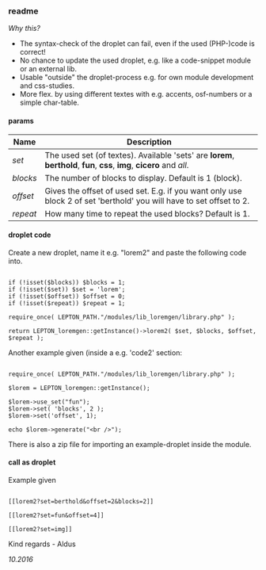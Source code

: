 ### readme
*Why this?*
- The syntax-check of the droplet can fail, even if the used (PHP-)code is correct!
- No chance to update the used droplet, e.g. like a code-snippet module or an external lib.
- Usable "outside" the droplet-process e.g. for own module development and css-studies.
- More flex. by using different textes with e.g. accents, osf-numbers or a simple char-table.

#### params
Name|Description
-----|-----
*set*|The used set (of textes). Available 'sets' are **lorem**, **berthold**, **fun**, **css**, **img**, **cicero** and *all*.
*blocks*|The number of blocks to display. Default is 1 (block).
*offset*|Gives the offset of used set. E.g. if you want only use block 2 of set 'berthold' you will have to set offset to 2.
*repeat*|How many time to repeat the used blocks? Default is 1.

#### droplet code
Create a new droplet, name it e.g. "lorem2" and paste the following code into.

```code

if (!isset($blocks)) $blocks = 1;
if (!isset($set)) $set = 'lorem';
if (!isset($offset)) $offset = 0;
if (!isset($repeat)) $repeat = 1;

require_once( LEPTON_PATH."/modules/lib_loremgen/library.php" );

return LEPTON_loremgen::getInstance()->lorem2( $set, $blocks, $offset, $repeat );

```

Another example given (inside a e.g. 'code2' section:

```code

require_once( LEPTON_PATH."/modules/lib_loremgen/library.php" );

$lorem = LEPTON_loremgen::getInstance();

$lorem->use_set("fun");
$lorem->set( 'blocks', 2 );
$lorem->set('offset', 1);

echo $lorem->generate("<br />");

```

There is also a zip file for importing an example-droplet inside the module.

#### call as droplet
Example given
```code

[[lorem2?set=berthold&offset=2&blocks=2]]

[[lorem2?set=fun&offset=4]]

[[lorem2?set=img]]

```

Kind regards - Aldus

*10.2016*

